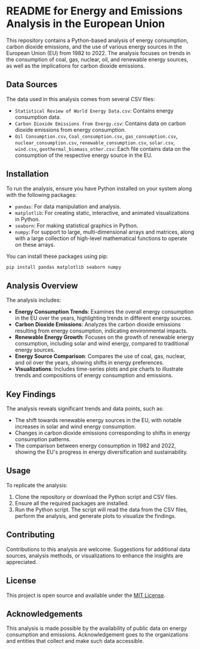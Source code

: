 # README for Energy and Emissions Analysis in the European Union

This repository contains a Python-based analysis of energy consumption, carbon dioxide emissions, and the use of various energy sources in the European Union (EU) from 1982 to 2022. The analysis focuses on trends in the consumption of coal, gas, nuclear, oil, and renewable energy sources, as well as the implications for carbon dioxide emissions.

## Data Sources

The data used in this analysis comes from several CSV files:

- `Statistical Review of World Energy Data.csv`: Contains energy consumption data.
- `Carbon Dioxide Emissions from Energy.csv`: Contains data on carbon dioxide emissions from energy consumption.
- `Oil Consumption.csv`, `Coal_consumption.csv`, `gas_consumption.csv`, `nuclear_consumption.csv`, `renewable_consumption.csv`, `solar.csv`, `wind.csv`, `geothermal_biomass_other.csv`: Each file contains data on the consumption of the respective energy source in the EU.

## Installation

To run the analysis, ensure you have Python installed on your system along with the following packages:

- `pandas`: For data manipulation and analysis.
- `matplotlib`: For creating static, interactive, and animated visualizations in Python.
- `seaborn`: For making statistical graphics in Python.
- `numpy`: For support to large, multi-dimensional arrays and matrices, along with a large collection of high-level mathematical functions to operate on these arrays.

You can install these packages using pip:

```bash
pip install pandas matplotlib seaborn numpy
```

## Analysis Overview

The analysis includes:

- **Energy Consumption Trends**: Examines the overall energy consumption in the EU over the years, highlighting trends in different energy sources.
- **Carbon Dioxide Emissions**: Analyzes the carbon dioxide emissions resulting from energy consumption, indicating environmental impacts.
- **Renewable Energy Growth**: Focuses on the growth of renewable energy consumption, including solar and wind energy, compared to traditional energy sources.
- **Energy Source Comparison**: Compares the use of coal, gas, nuclear, and oil over the years, showing shifts in energy preferences.
- **Visualizations**: Includes time-series plots and pie charts to illustrate trends and compositions of energy consumption and emissions.

## Key Findings

The analysis reveals significant trends and data points, such as:

- The shift towards renewable energy sources in the EU, with notable increases in solar and wind energy consumption.
- Changes in carbon dioxide emissions corresponding to shifts in energy consumption patterns.
- The comparison between energy consumption in 1982 and 2022, showing the EU's progress in energy diversification and sustainability.

## Usage

To replicate the analysis:

1. Clone the repository or download the Python script and CSV files.
2. Ensure all the required packages are installed.
3. Run the Python script. The script will read the data from the CSV files, perform the analysis, and generate plots to visualize the findings.

## Contributing

Contributions to this analysis are welcome. Suggestions for additional data sources, analysis methods, or visualizations to enhance the insights are appreciated.

## License

This project is open source and available under the [MIT License](LICENSE).

## Acknowledgements

This analysis is made possible by the availability of public data on energy consumption and emissions. Acknowledgement goes to the organizations and entities that collect and make such data accessible.